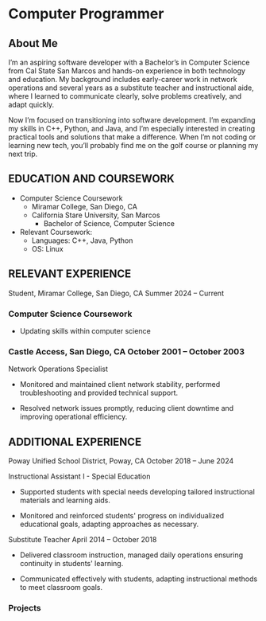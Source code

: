 # Computer Programmer

## About Me

I’m an aspiring software developer with a Bachelor’s in Computer Science from Cal State San Marcos and hands-on experience in both technology and education. My background includes early-career work in network operations and several years as a substitute teacher and instructional aide, where I learned to communicate clearly, solve problems creatively, and adapt quickly.

Now I’m focused on transitioning into software development. I’m expanding my skills in C++, Python, and Java, and I’m especially interested in creating practical tools and solutions that make a difference. When I’m not coding or learning new tech, you’ll probably find me on the golf course or planning my next trip.

## EDUCATION AND COURSEWORK 

 - Computer Science Coursework
   -  Miramar College, San Diego, CA
   -  California Stare University, San Marcos
      - Bachelor of Science, Computer Science    
- Relevant Coursework:
   - Languages: C++, Java, Python
   - OS: Linux
 
 ## RELEVANT EXPERIENCE 
Student, Miramar College, San Diego, CA                                                                  Summer 2024 – Current 

### Computer Science Coursework 
  - Updating skills within computer science 

### Castle Access, San Diego, CA                                                                          October 2001 – October 2003   

Network Operations Specialist  

  - Monitored and maintained client network stability, performed troubleshooting and provided technical support. 

  - Resolved network issues promptly, reducing client downtime and improving operational efficiency. 

## ADDITIONAL EXPERIENCE 

Poway Unified School District, Poway, CA                                                           October 2018 – June 2024   

Instructional Assistant I - Special Education 

  - Supported students with special needs developing tailored instructional materials and learning aids. 

  - Monitored and reinforced students' progress on individualized educational goals, adapting approaches as necessary. 

Substitute Teacher                                                                                                    April 2014 – October 2018   

  - Delivered classroom instruction, managed daily operations ensuring continuity in students' learning. 

  - Communicated effectively with students, adapting instructional methods to meet classroom goals. 

### Projects
